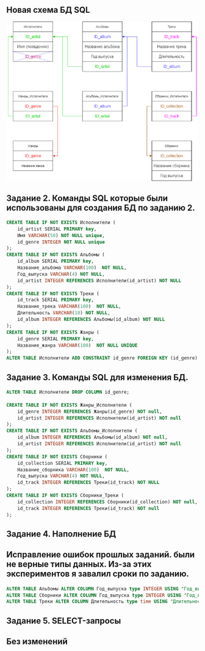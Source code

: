 ## Новая схема БД SQL 

![](https://github.com/Iusar/SQL_3/blob/main/21.08.2021_database_diagram_%233.png)


## Задание 2. Команды SQL которые были использованы для создания БД по заданию 2.

```sql
CREATE TABLE IF NOT EXISTS Исполнители (
	id_artist SERIAL PRIMARY key,
	Имя VARCHAR(50) NOT NULL unique,
	id_genre INTEGER NOT NULL unique
);
CREATE TABLE IF NOT EXISTS Альбомы (
	id_album SERIAL PRIMARY key,
	Название_альбома VARCHAR(100)  NOT NULL, 
	Год_выпуска VARCHAR(4) NOT NULL,
	id_artist INTEGER REFERENCES Исполнители(id_artist) NOT NULL
);
CREATE TABLE IF NOT EXISTS Треки (
	id_track SERIAL PRIMARY key,
	Название_трека VARCHAR(100)  NOT NULL,
	Длительность VARCHAR(10) NOT NULL,
	id_album INTEGER REFERENCES Альбомы(id_album) NOT NULL
);
CREATE TABLE IF NOT EXISTS Жанры (
	id_genre SERIAL PRIMARY key,
	Название_жанра VARCHAR(100)  NOT NULL UNIQUE
);
ALTER TABLE Исполнители ADD CONSTRAINT id_genre FOREIGN KEY (id_genre) REFERENCES Жанры(id_genre);
```
## Задание 3. Команды SQL для изменения БД.

```sql
ALTER TABLE Исполнители DROP COLUMN id_genre;

CREATE TABLE IF NOT EXISTS Жанры_Исполнители (
	id_genre INTEGER REFERENCES Жанры(id_genre) NOT null,
	id_artist INTEGER REFERENCES Исполнители(id_artist) NOT null
);	
CREATE TABLE IF NOT EXISTS Альбомы_Исполнители (
	id_album INTEGER REFERENCES Альбомы(id_album) NOT null,
	id_artist INTEGER REFERENCES Исполнители(id_artist) NOT null
);	
CREATE TABLE IF NOT EXISTS Сборники (
	id_collection SERIAL PRIMARY key,
	Название_сборника VARCHAR(100)  NOT NULL, 
	Год_выпуска VARCHAR(4) NOT NULL,
	id_track INTEGER REFERENCES Треки(id_track) NOT NULL
);
CREATE TABLE IF NOT EXISTS Сборники_Треки (
	id_collection INTEGER REFERENCES Сборники(id_collection) NOT null,
	id_track INTEGER REFERENCES Треки(id_track) NOT null
);	
```
## Задание 4. Наполнение БД

## Исправление ошибок прошлых заданий. были не верные типы данных.  Из-за этих экспериментов я завалил сроки по заданию.

```sql
ALTER TABLE Альбомы ALTER COLUMN Год_выпуска type INTEGER USING "Год_выпуска"::INTEGER;
ALTER TABLE Сборники ALTER COLUMN Год_выпуска type INTEGER USING "Год_выпуска"::INTEGER;
ALTER TABLE Треки ALTER COLUMN Длительность type time USING "Длительность"::time;
```

## Задание 5. SELECT-запросы

## Без изменений